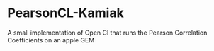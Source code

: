 # PearsonCL-Kamiak
A small implementation of Open Cl that runs the Pearson Correlation Coefficients on an apple GEM 
